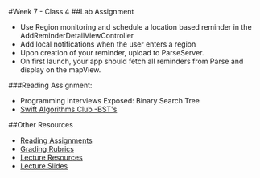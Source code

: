 #Week 7 - Class 4
##Lab Assignment
* Use Region monitoring and schedule a location based reminder in the AddReminderDetailViewController
* Add local notifications when the user enters a region
* Upon creation of your reminder, upload to ParseServer.
* On first launch, your app should fetch all reminders from Parse and display on the mapView.

###Reading Assignment:
* Programming Interviews Exposed: Binary Search Tree
* [Swift Algorithms Club -BST's](https://github.com/raywenderlich/swift-algorithm-club/tree/master/Binary%20Search%20Tree)

##Other Resources
* [Reading Assignments](../../Resources/ra-grading-standard/)
* [Grading Rubrics](../../Resources/)
* [Lecture Resources](lecture/)
* [Lecture Slides](https://www.icloud.com/keynote/000n52A4TyAjhlmU1PRkuZF1w#Week7_Day4)
